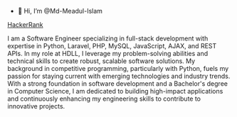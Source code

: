 - 👋 Hi, I’m @Md-Meadul-Islam
  
[HackerRank](https://www.hackerrank.com/profile/mdmeadulislam)

I am a Software Engineer specializing in full-stack development with expertise in Python, Laravel, PHP, MySQL, JavaScript, AJAX, and REST APIs. In my role at HDLL, I leverage my problem-solving abilities and technical skills to create robust, scalable software solutions. My background in competitive programming, particularly with Python, fuels my passion for staying current with emerging technologies and industry trends. With a strong foundation in software development and a Bachelor's degree in Computer Science, I am dedicated to building high-impact applications and continuously enhancing my engineering skills to contribute to innovative projects.
